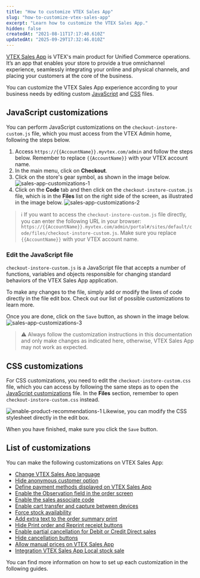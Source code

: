 ```yaml
---
title: "How to customize VTEX Sales App"
slug: "how-to-customize-vtex-sales-app"
excerpt: "Learn how to customize the VTEX Sales App."
hidden: false
createdAt: "2021-08-11T17:17:40.610Z"
updatedAt: "2025-09-29T17:32:46.010Z"
---
```


[VTEX Sales App](https://help.vtex.com/en/tracks/vtex-sales-app-getting-started-and-setting-up--zav76TFEZlAjnyBVL5tRc) is VTEX's main product for Unified Commerce operations. It’s an app that enables your store to provide a true omnichannel experience, seamlessly integrating your online and physical channels, and placing your customers at the core of the business.

You can customize the VTEX Sales App experience according to your business needs by editing custom [JavaScript](#javascript-customizations) and [CSS](#css-customizations) files.

## JavaScript customizations

You can perform JavaScript customizations on the  `checkout-instore-custom.js` file, which you must access from the VTEX Admin home, following the steps below.

1. Access `https://{{AccountName}}.myvtex.com/admin` and follow the steps below. Remember to replace `{{AccountName}}` with your VTEX account name.
2. In the main menu, click on **Checkout**.
3. Click on the store's gear symbol, as shown in the image below.
![sales-app-customizations-1](https://cdn.jsdelivr.net/gh/vtexdocs/dev-portal-content@main/images/inStore_Customizations_-_1_-_EN.png)
4. Click on the **Code** tab and then click on the `checkout-instore-custom.js` file, which is in the **Files** list on the right side of the screen, as illustrated in the image below.
   ![sales-app-customizations-2](https://cdn.jsdelivr.net/gh/vtexdocs/dev-portal-content@main/images/inStore_Customizations_-_2_-_EN.png)

> ℹ️️ If you want to access the `checkout-instore-custom.js` file directly, you can enter the following URL in your browser: `https://{{AccountName}}.myvtex.com/admin/portal#/sites/default/code/files/checkout-instore-custom.js`. Make sure you replace `{{AccountName}}` with your VTEX account name.

### Edit the JavaScript file

`checkout-instore-custom.js` is a JavaScript file that accepts a number of functions, variables and objects responsible for changing standard behaviors of the VTEX Sales App application.

To make any changes to the file, simply add or modify the lines of code directly in the file edit box. Check out our list of possible customizations to learn more.

Once you are done, click on the `Save` button, as shown in the image below.
![sales-app-customizations-3](https://cdn.jsdelivr.net/gh/vtexdocs/dev-portal-content@main/images/inStore_Customizations_-_3_-_EN.png)

>⚠️ Always follow the customization instructions in this documentation and only make changes as indicated here, otherwise, VTEX Sales App may not work as expected.

## CSS customizations

For CSS customizations, you need to edit the  `checkout-instore-custom.css` file, which you can access by following the same steps as to open the [JavaScript customizations](#javascript-customizations) file. In the **Files** section, remember to open `checkout-instore-custom.css` instead.

![enable-product-recommendations-1](https://cdn.jsdelivr.net/gh/vtexdocs/dev-portal-content@main/images/Enable_product_recommendations_-_1_-_EN.png)
Likewise, you can modify the CSS stylesheet directly in the edit box.

When you have finished, make sure you click the `Save` button.

## List of customizations

You can make the following customizations on VTEX Sales App:

- [Change VTEX Sales App language](https://developers.vtex.com/vtex-rest-api/docs/change-vtex-sales-app-language)
- [Hide anonymous customer option](https://developers.vtex.com/docs/guides/hide-anonymous-customer-option)
- [Define payment methods displayed on VTEX Sales App](https://developers.vtex.com/docs/guides/define-payment-methods-displayed-on-vtex-sales-app)
- [Enable the Observation field in the order screen](https://developers.vtex.com/vtex-rest-api/docs/enable-the-remarks-field-in-the-order-screen)
- [Enable the sales associate code](https://developers.vtex.com/vtex-rest-api/docs/sales-associate-code)
- [Enable cart transfer and capture between devices](https://developers.vtex.com/vtex-rest-api/docs/enable-cart-transfer-between-devices)
- [Force stock availability](https://developers.vtex.com/vtex-rest-api/docs/force-stock-availability)
- [Add extra text to the order summary print](https://developers.vtex.com/docs/guides/add-extra-text-to-the-order-print)
- [Hide Print order and Reprint receipt buttons](https://developers.vtex.com/docs/guides/hide-print-order-and-reprint-receipt-buttons)
- [Enable partial cancellation for Debit or Credit Direct sales](https://developers.vtex.com/docs/guides/enable-partial-cancellation)
- [Hide cancellation buttons](https://developers.vtex.com/docs/guides/hide-cancellation-buttons)
- [Allow manual prices on VTEX Sales App](https://developers.vtex.com/docs/guides/allow-manual-prices-on-vtex-sales-app)
- [Integration VTEX Sales App Local stock sale](https://developers.vtex.com/docs/guides/integration-vtex-sales-app-local-stock-sale)

You can find more information on how to set up each customization in the following guides.
